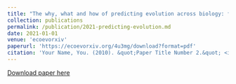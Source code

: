 ```yaml
---
title: "The why, what and how of predicting evolution across biology: from disease to biotechnology to biodiversity"
collection: publications
permalink: /publication/2021-predicting-evolution.md
date: 2021-01-01
venue: 'ecoevorxiv'
paperurl: 'https://ecoevorxiv.org/4u3mg/download?format=pdf'
citation: 'Your Name, You. (2010). &quot;Paper Title Number 2.&quot; <i>Journal 1</i>. 1(2).'
---
```


[Download paper here](https://ecoevorxiv.org/4u3mg/download?format=pdf)
